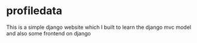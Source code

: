 # profiledata
This is a simple django website which I built to learn the django mvc model and also some frontend on django
